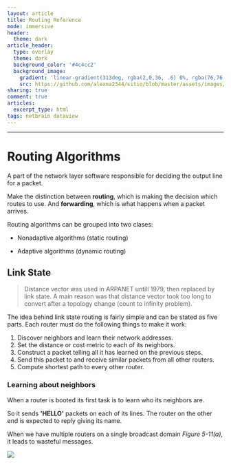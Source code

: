 ```yaml
---
layout: article
title: Routing Reference
mode: immersive
header:
  theme: dark
article_header:
  type: overlay
  theme: dark
  background_color: '#4c4cc2'
  background_image:
    gradient: 'linear-gradient(313deg, rgba(2,0,36, .6) 0%, rgba(76,76,194, .6) 47%, rgba(0,212,255, .6) 100%)'
    src: https://github.com/alexma2344/sitio/blob/master/assets/images/rainbows.jpg?raw=true"
sharing: true
comment: true
articles:
  excerpt_type: html
tags: netbrain dataview
---
```


<!--more-->

---

# Routing Algorithms

A part of the network layer software responsible for deciding the output line for a packet.

Make the distinction between **routing**, which is making the decision which routes to use. 
And **forwarding**, which is what happens when a packet arrives.

Routing algorithms can be grouped into two clases:

- Nonadaptive algorithms (static routing)

- Adaptive algorithms (dynamic routing)

## Link State

> Distance vector was used in ARPANET untill 1979, then replaced by link state.
> A main reason was that distance vector took too long to convert after a topology change (count to infinity problem).

The idea behind link state routing is fairly simple and can be stated as five
parts. Each router must do the following things to make it work:

1. Discover neighbors and learn their network addresses.
2. Set the distance or cost metric to each of its neighbors.
3. Construct a packet telling all it has learned on the previous steps.
4. Send this packet to and receive similar packets from all other routers.
5. Compute shortest path to every other router.

### Learning about neighbors

When a router is booted its first task is to learn who its neighbors are.

So it sends **'HELLO'** packets on each of its lines. The router on the other end is expected to reply giving its name.

When we have multiple routers on a single broadcast domain *Figure 5-11(a)*, it leads to wasteful messages.

<img src="https://github.com/alexma2344/sitio/blob/master/assets/images/fig-5-11.jpg?raw=true">
